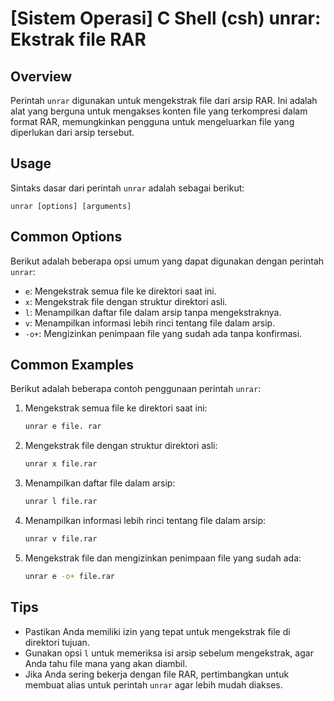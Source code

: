 # [Sistem Operasi] C Shell (csh) unrar: Ekstrak file RAR

## Overview
Perintah `unrar` digunakan untuk mengekstrak file dari arsip RAR. Ini adalah alat yang berguna untuk mengakses konten file yang terkompresi dalam format RAR, memungkinkan pengguna untuk mengeluarkan file yang diperlukan dari arsip tersebut.

## Usage
Sintaks dasar dari perintah `unrar` adalah sebagai berikut:

```
unrar [options] [arguments]
```

## Common Options
Berikut adalah beberapa opsi umum yang dapat digunakan dengan perintah `unrar`:

- `e`: Mengekstrak semua file ke direktori saat ini.
- `x`: Mengekstrak file dengan struktur direktori asli.
- `l`: Menampilkan daftar file dalam arsip tanpa mengekstraknya.
- `v`: Menampilkan informasi lebih rinci tentang file dalam arsip.
- `-o+`: Mengizinkan penimpaan file yang sudah ada tanpa konfirmasi.

## Common Examples
Berikut adalah beberapa contoh penggunaan perintah `unrar`:

1. Mengekstrak semua file ke direktori saat ini:
   ```bash
   unrar e file. rar
   ```

2. Mengekstrak file dengan struktur direktori asli:
   ```bash
   unrar x file.rar
   ```

3. Menampilkan daftar file dalam arsip:
   ```bash
   unrar l file.rar
   ```

4. Menampilkan informasi lebih rinci tentang file dalam arsip:
   ```bash
   unrar v file.rar
   ```

5. Mengekstrak file dan mengizinkan penimpaan file yang sudah ada:
   ```bash
   unrar e -o+ file.rar
   ```

## Tips
- Pastikan Anda memiliki izin yang tepat untuk mengekstrak file di direktori tujuan.
- Gunakan opsi `l` untuk memeriksa isi arsip sebelum mengekstrak, agar Anda tahu file mana yang akan diambil.
- Jika Anda sering bekerja dengan file RAR, pertimbangkan untuk membuat alias untuk perintah `unrar` agar lebih mudah diakses.